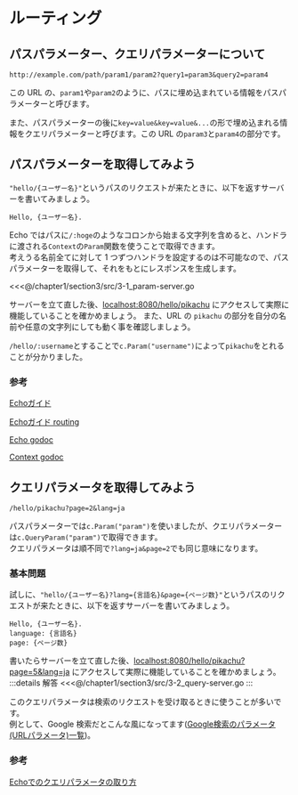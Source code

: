 # ルーティング

## パスパラメーター、クエリパラメーターについて

```
http://example.com/path/param1/param2?query1=param3&query2=param4
```

この URL の、`param1`や`param2`のように、パスに埋め込まれている情報をパスパラメーターと呼びます。

また、パスパラメーターの後に`key=value&key=value&...`の形で埋め込まれる情報をクエリパラメーターと呼びます。この URL の`param3`と`param4`の部分です。

## パスパラメーターを取得してみよう

`"hello/{ユーザー名}"`というパスのリクエストが来たときに、以下を返すサーバーを書いてみましょう。

```
Hello, {ユーザー名}.
```

Echo ではパスに`/:hoge`のようなコロンから始まる文字列を含めると、ハンドラに渡される`Context`の`Param`関数を使うことで取得できます。  
考えうる名前全てに対して 1 つずつハンドラを設定するのは不可能なので、パスパラメーターを取得して、それをもとにレスポンスを生成します。

<<<@/chapter1/section3/src/3-1_param-server.go

サーバーを立て直した後、<a href='http://localhost:8080/hello/pikachu' target="_blank" rel="noopener noreferrer">localhost:8080/hello/pikachu</a> にアクセスして実際に機能していることを確かめましょう。  また、URL の `pikachu` の部分を自分の名前や任意の文字列にしても動く事を確認しましょう。

`/hello/:username`とすることで`c.Param("username")`によって`pikachu`をとれることが分かりました。

### 参考
[Echoガイド](https://echo.labstack.com/guide)

[Echoガイド routing](https://echo.labstack.com/guide/routing)

[Echo godoc](https://pkg.go.dev/github.com/labstack/echo/v4)

[Context godoc](https://golang.org/pkg/context/)

## クエリパラメータを取得してみよう
```
/hello/pikachu?page=2&lang=ja
```

パスパラメーターでは`c.Param("param")`を使いましたが、クエリパラメーターは`c.QueryParam("param")`で取得できます。  
クエリパラメータは順不同で`?lang=ja&page=2`でも同じ意味になります。
### 基本問題

試しに、`"hello/{ユーザー名}?lang={言語名}&page={ページ数}"`というパスのリクエストが来たときに、以下を返すサーバーを書いてみましょう。
```
Hello, {ユーザー名}.
language: {言語名}
page: {ページ数}
```

書いたらサーバーを立て直した後、<a href='http://localhost:8080/hello/pikachu?page=5&lang=ja' target="_blank" rel="noopener noreferrer">localhost:8080/hello/pikachu?page=5&lang=ja</a> にアクセスして実際に機能していることを確かめましょう。
:::details 解答
<<<@/chapter1/section3/src/3-2_query-server.go
:::

このクエリパラメータは検索のリクエストを受け取るときに使うことが多いです。  
例として、Google 検索だとこんな風になってます([Google検索のパラメータ(URLパラメータ)一覧](http://www13.plala.or.jp/bigdata/google.html))。

### 参考
[Echoでのクエリパラメータの取り方](https://echo.labstack.com/guide/request#query-parameters-1)
